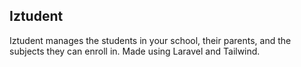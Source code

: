 ## Iztudent

Iztudent manages the students in your school, their parents, and the subjects they can enroll in.
Made using Laravel and Tailwind.
